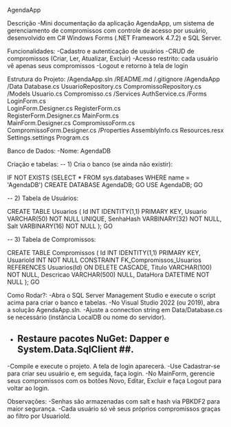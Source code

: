AgendaApp

Descrição
-Mini documentação da aplicação AgendaApp, um sistema de gerenciamento de compromissos com controle de acesso por usuário, desenvolvido em C# Windows Forms (.NET Framework 4.7.2) e SQL Server.

Funcionalidades:
-Cadastro e autenticação de usuários
-CRUD de compromissos (Criar, Ler, Atualizar, Excluir)
-Acesso restrito: cada usuário vê apenas seus compromissos
-Logout e retorno à tela de login

Estrutura do Projeto:
/AgendaApp.sln
/README.md
/.gitignore
/AgendaApp
  /Data
    Database.cs
    UsuarioRepository.cs
    CompromissoRepository.cs
  /Models
    Usuario.cs
    Compromisso.cs
  /Services
    AuthService.cs
  /Forms
    LoginForm.cs          
    LoginForm.Designer.cs 
    RegisterForm.cs       
    RegisterForm.Designer.cs
    MainForm.cs           
    MainForm.Designer.cs
    CompromissoForm.cs    
    CompromissoForm.Designer.cs
  /Properties
    AssemblyInfo.cs
    Resources.resx
    Settings.settings
  Program.cs              

Banco de Dados:
-Nome: AgendaDB

Criação e tabelas:
-- 1) Cria o banco (se ainda não existir):

IF NOT EXISTS (SELECT * FROM sys.databases WHERE name = 'AgendaDB')
    CREATE DATABASE AgendaDB;
GO
USE AgendaDB;
GO

-- 2) Tabela de Usuários:

CREATE TABLE Usuarios (
    Id INT IDENTITY(1,1) PRIMARY KEY,
    Usuario VARCHAR(50) NOT NULL UNIQUE,
    SenhaHash VARBINARY(32) NOT NULL,
    Salt VARBINARY(16) NOT NULL
);
GO

-- 3) Tabela de Compromissos:

CREATE TABLE Compromissos (
    Id INT IDENTITY(1,1) PRIMARY KEY,
    UsuarioId INT NOT NULL
        CONSTRAINT FK_Compromissos_Usuarios
        REFERENCES Usuarios(Id)
        ON DELETE CASCADE,
    Titulo VARCHAR(100) NOT NULL,
    Descricao VARCHAR(500) NULL,
    DataHora DATETIME NOT NULL
);
GO

Como Rodar?:
-Abra o SQL Server Management Studio e execute o script acima para criar o banco e tabelas.
-No Visual Studio 2022 (ou 2019), abra a solução AgendaApp.sln.
-Ajuste a connection string em Data/Database.cs se necessário (instância LocalDB ou nome do servidor).
- ## Restaure pacotes NuGet: Dapper e System.Data.SqlClient ##.
-Compile e execute o projeto. A tela de login aparecerá.
-Use Cadastrar-se para criar seu usuário e, em seguida, faça login.
-No MainForm, gerencie seus compromissos com os botões Novo, Editar, Excluir e faça Logout para voltar ao login.

Observações:
-Senhas são armazenadas com salt e hash via PBKDF2 para maior segurança.
-Cada usuário só vê seus próprios compromissos graças ao filtro por UsuarioId.
